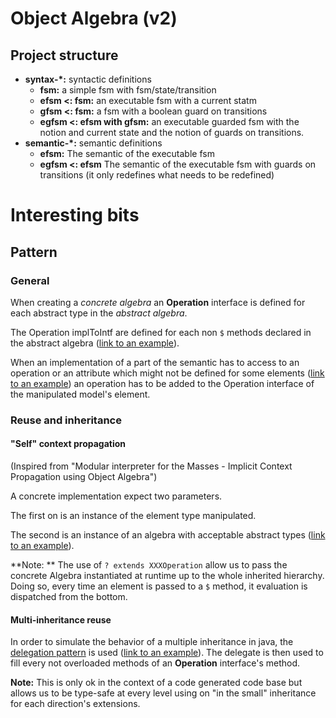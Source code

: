 # Object Algebra (v2)

## Project structure

- **syntax-\*:** syntactic definitions
  - **fsm:** a simple fsm with fsm/state/transition
  - **efsm <: fsm:** an executable fsm with a current statm
  - **gfsm <: fsm:** a fsm with a boolean guard on transitions
  - **egfsm <: efsm with gfsm:** an executable guarded fsm with the notion and current state and the notion of guards on transitions.
- **semantic-\*:** semantic definitions
  - **efsm:** The semantic of the executable fsm
  - **egfsm <: efsm** The semantic of the executable fsm with guards on transitions (it only redefines what needs to be redefined)



# Interesting bits

## Pattern

### General

When creating a *concrete algebra* an **Operation** interface is defined for each abstract type in the *abstract algebra*.

The Operation implToIntf are defined for each non `$` methods declared in the abstract algebra ([link to an example](https://github.com/manuelleduc/ecore-oa-v2/blob/master/semantic-efsm/src/main/java/efsm/semantic/impl/ExecutableEFSMAlgebra.java#L22)).

When an implementation of a part of the semantic has to access to an operation or an attribute which might not be defined for some elements ([link to an example](https://github.com/manuelleduc/ecore-oa-v2/blob/master/semantic-efsm/src/main/java/efsm/semantic/impl/ExecutableEFSMAlgebra.java#L104)) an operation has to be added to the Operation interface of the manipulated model's element.

### Reuse and inheritance

#### "Self" context propagation

(Inspired from "Modular interpreter for the Masses - Implicit Context Propagation using Object Algebra")

A concrete implementation expect two parameters. 

The first on is an instance of the element type manipulated.

The second is an instance of an algebra with acceptable abstract types ([link to an example](https://github.com/manuelleduc/ecore-oa-v2/blob/master/semantic-egfsm/src/main/java/egfsm/semantic/impl/ExecutableEGFSMAlgebra.java#L49)).

**Note: ** The use of `? extends XXXOperation` allow us to pass the concrete Algebra instantiated at runtime up to the whole inherited hierarchy. Doing so, every time an element is passed to a `$` method, it evaluation is dispatched from the bottom.

#### Multi-inheritance reuse

In order to simulate the behavior of a multiple inheritance in java, the [delegation pattern](en.wikipedia.org/wiki/Delegation_pattern) is used ([link to an example](https://github.com/manuelleduc/ecore-oa-v2/blob/master/semantic-egfsm/src/main/java/egfsm/semantic/impl/ExecutableEGFSMAlgebra.java#L98)). The delegate is then used to fill every not overloaded methods of an **Operation** interface's method.

**Note:** This is only ok in the context of a code generated code base but allows us to be type-safe at every level using on "in the small" inheritance for each direction's extensions.